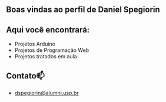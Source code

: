 ## Boas vindas ao perfil de Daniel Spegiorin

## Aqui você encontrará:

- Projetos Arduino
- Projetos de Programação Web
- Projetos tratados em aula

## Contato📫

 - dspegiorin@alumni.usp.br

<!--
**Spegiorin/Spegiorin** is a ✨ _special_ ✨ repository because its `README.md` (this file) appears on your GitHub profile.

Here are some ideas to get you started:

- 🔭 I’m currently working on ...
- 🌱 I’m currently learning ...
- 👯 I’m looking to collaborate on ...
- 🤔 I’m looking for help with ...
- 💬 Ask me about ...
- 📫 How to reach me: ...
- 😄 Pronouns: ...
- ⚡ Fun fact: ...
-->
